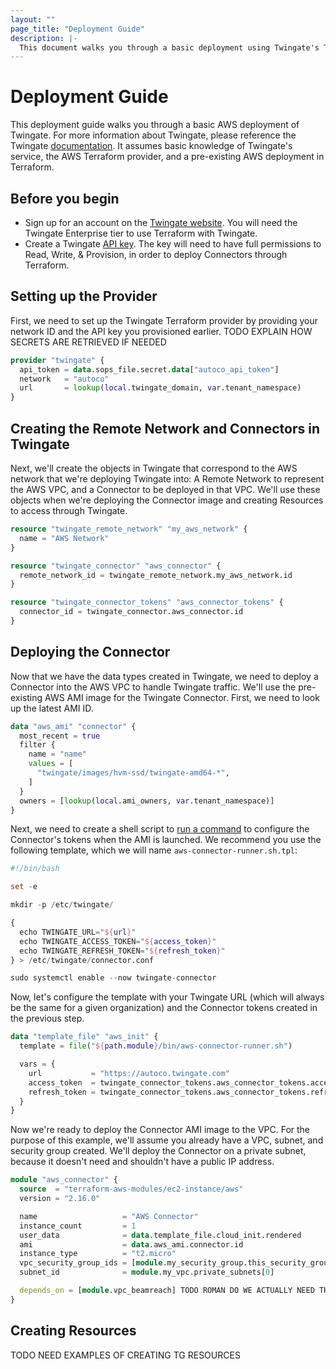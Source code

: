 ```yaml
---
layout: ""
page_title: "Deployment Guide"
description: |-
  This document walks you through a basic deployment using Twingate's Terraform provider
---
```


# Deployment Guide

This deployment guide walks you through a basic AWS deployment of Twingate. For more information about Twingate, please reference the Twingate [documentation](https://docs.twingate.com/docs). It assumes basic knowledge of Twingate's service, the AWS Terraform provider, and a pre-existing AWS deployment in Terraform.

## Before you begin

* Sign up for an account on the [Twingate website](https://www.twingate.com). You will need the Twingate Enterprise tier to use Terraform with Twingate.
* Create a Twingate [API key](https://docs.twingate.com/docs/api-overview). The key will need to have full permissions to Read, Write, & Provision, in order to deploy Connectors through Terraform.

## Setting up the Provider

First, we need to set up the Twingate Terraform provider by providing your network ID and the API key you provisioned earlier. TODO EXPLAIN HOW SECRETS ARE RETRIEVED IF NEEDED

```terraform
provider "twingate" {
  api_token = data.sops_file.secret.data["autoco_api_token"]
  network   = "autoco"
  url       = lookup(local.twingate_domain, var.tenant_namespace)
}
```

## Creating the Remote Network and Connectors in Twingate

Next, we'll create the objects in Twingate that correspond to the AWS network that we're deploying Twingate into: A Remote Network to represent the AWS VPC, and a Connector to be deployed in that VPC. We'll use these objects when we're deploying the Connector image and creating Resources to access through Twingate.

```terraform
resource "twingate_remote_network" "my_aws_network" {
  name = "AWS Network"
}

resource "twingate_connector" "aws_connector" {
  remote_network_id = twingate_remote_network.my_aws_network.id
}

resource "twingate_connector_tokens" "aws_connector_tokens" {
  connector_id = twingate_connector.aws_connector.id
}
```

## Deploying the Connector

Now that we have the data types created in Twingate, we need to deploy a Connector into the AWS VPC to handle Twingate traffic. We'll use the pre-existing AWS AMI image for the Twingate Connector. First, we need to look up the latest AMI ID.

```terraform
data "aws_ami" "connector" {
  most_recent = true
  filter {
    name = "name"
    values = [
      "twingate/images/hvm-ssd/twingate-amd64-*",
    ]
  }
  owners = [lookup(local.ami_owners, var.tenant_namespace)]
}
```

Next, we need to create a shell script to [run a command](https://docs.aws.amazon.com/AWSEC2/latest/UserGuide/user-data.html) to configure the Connector's tokens when the AMI is launched. We recommend you use the following template, which we will name `aws-connector-runner.sh.tpl`:

```terraform
#!/bin/bash

set -e

mkdir -p /etc/twingate/

{
  echo TWINGATE_URL="${url}"
  echo TWINGATE_ACCESS_TOKEN="${access_token}"
  echo TWINGATE_REFRESH_TOKEN="${refresh_token}"
} > /etc/twingate/connector.conf

sudo systemctl enable --now twingate-connector
```

Now, let's configure the template with your Twingate URL (which will always be the same for a given organization) and the Connector tokens created in the previous step.

```terraform
data "template_file" "aws_init" {
  template = file("${path.module}/bin/aws-connector-runner.sh")

  vars = {
    url           = "https://autoco.twingate.com"
    access_token  = twingate_connector_tokens.aws_connector_tokens.access_token
    refresh_token = twingate_connector_tokens.aws_connector_tokens.refresh_token
  }
}
```

Now we're ready to deploy the Connector AMI image to the VPC. For the purpose of this example, we'll assume you already have a VPC, subnet, and security group created. We'll deploy the Connector on a private subnet, because it doesn't need and shouldn't have a public IP address.

```terraform
module "aws_connector" {
  source  = "terraform-aws-modules/ec2-instance/aws"
  version = "2.16.0"

  name                   = "AWS Connector"
  instance_count         = 1
  user_data              = data.template_file.cloud_init.rendered
  ami                    = data.aws_ami.connector.id
  instance_type          = "t2.micro"
  vpc_security_group_ids = [module.my_security_group.this_security_group_id]
  subnet_id              = module.my_vpc.private_subnets[0]

  depends_on = [module.vpc_beamreach] TODO ROMAN DO WE ACTUALLY NEED THIS?
}
```

## Creating Resources

TODO NEED EXAMPLES OF CREATING TG RESOURCES